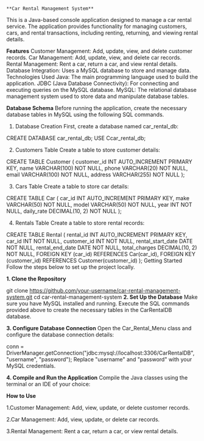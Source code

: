                                                                                     **Car Rental Management System**
This is a Java-based console application designed to manage a car rental service. The application provides functionality for managing customers, cars, and rental transactions, including renting, returning, and viewing rental details.

**Features**
Customer Management: Add, update, view, and delete customer records.
Car Management: Add, update, view, and delete car records.
Rental Management: Rent a car, return a car, and view rental details.
Database Integration: Uses a MySQL database to store and manage data.
Technologies Used
Java: The main programming language used to build the application.
JDBC (Java Database Connectivity): For connecting and executing queries on the MySQL database.
MySQL: The relational database management system used to store data and manipulate database tables.

**Database Schema**
Before running the application, create the necessary database tables in MySQL using the following SQL commands.

1. Database Creation
First, create a database named car_rental_db:

CREATE DATABASE car_rental_db;
USE Ccar_rental_db;

2. Customers Table
Create a table to store customer details:

CREATE TABLE Customer (
    customer_id INT AUTO_INCREMENT PRIMARY KEY,
    name VARCHAR(100) NOT NULL,
    phone VARCHAR(20) NOT NULL,
    email VARCHAR(100) NOT NULL,
    address VARCHAR(255) NOT NULL
);

3. Cars Table
Create a table to store car details:

CREATE TABLE Car (
    car_id INT AUTO_INCREMENT PRIMARY KEY,
    make VARCHAR(50) NOT NULL,
    model VARCHAR(50) NOT NULL,
    year INT NOT NULL,
    daily_rate DECIMAL(10, 2) NOT NULL
);

4. Rentals Table
Create a table to store rental records:

CREATE TABLE Rental (
    rental_id INT AUTO_INCREMENT PRIMARY KEY,
    car_id INT NOT NULL,
    customer_id INT NOT NULL,
    rental_start_date DATE NOT NULL,
    rental_end_date DATE NOT NULL,
    total_charges DECIMAL(10, 2) NOT NULL,
    FOREIGN KEY (car_id) REFERENCES Car(car_id),
    FOREIGN KEY (customer_id) REFERENCES Customer(customer_id)
);
Getting Started
Follow the steps below to set up the project locally.

**1. Clone the Repository**

git clone https://github.com/your-username/car-rental-management-system.git
cd car-rental-management-system
**2. Set Up the Database**
Make sure you have MySQL installed and running. Execute the SQL commands provided above to create the necessary tables in the CarRentalDB database.

**3. Configure Database Connection**
Open the Car_Rental_Menu class and configure the database connection details:

conn = DriverManager.getConnection("jdbc:mysql://localhost:3306/CarRentalDB", "username", "password");
Replace "username" and "password" with your MySQL credentials.

**4. Compile and Run the Application**
Compile the Java classes using the terminal or an IDE of your choice:


**How to Use**

1.Customer Management:
Add, view, update, or delete customer records.

2.Car Management:
Add, view, update, or delete car records.

3.Rental Management:
Rent a car, return a car, or view rental details.
